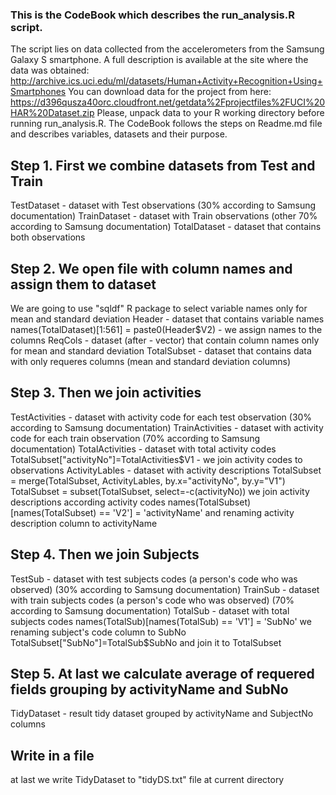 ### This is the CodeBook which describes the run_analysis.R script.

The script lies on data collected from the accelerometers from the Samsung Galaxy S smartphone. 
A full description is available at the site where the data was obtained: http://archive.ics.uci.edu/ml/datasets/Human+Activity+Recognition+Using+Smartphones 
You can download data for the project from here: https://d396qusza40orc.cloudfront.net/getdata%2Fprojectfiles%2FUCI%20HAR%20Dataset.zip 
Please, unpack data to your R working directory before running run_analysis.R. 
The CodeBook follows the steps on Readme.md file and describes variables, datasets and their purpose. 

## Step 1. First we combine datasets from Test and Train
TestDataset - dataset with Test observations (30% according to Samsung documentation)
TrainDataset - dataset with Train observations (other 70% according to Samsung documentation)
TotalDataset - dataset that contains both observations

## Step 2. We open file with column names and assign them to dataset
We are going to use "sqldf" R package to select variable names only for mean and standard deviation 
Header - dataset that contains variable names
	names(TotalDataset)[1:561] = paste0(Header$V2) - we assign names to the columns
ReqCols - dataset (after - vector) that contain column names only for mean and standard deviation
TotalSubset - dataset that contains data with only requeres columns (mean and standard deviation columns)

## Step 3. Then we join activities
TestActivities - dataset with activity code for each test observation (30% according to Samsung documentation)
TrainActivities - dataset with activity code for each train observation (70% according to Samsung documentation)
TotalActivities - dataset with total activity codes
TotalSubset["activityNo"]=TotalActivities$V1 - we join activity codes to observations
ActivityLables - dataset with activity descriptions
	TotalSubset = merge(TotalSubset, ActivityLables, by.x="activityNo", by.y="V1")
	TotalSubset = subset(TotalSubset, select=-c(activityNo))
we join activity descriptions according activity codes
	names(TotalSubset)[names(TotalSubset) == 'V2'] = 'activityName'
and renaming activity description column to activityName

## Step 4. Then we join Subjects
TestSub - dataset with test subjects codes (a person's code who was observed) (30% according to Samsung documentation) 
TrainSub - dataset with train subjects codes (a person's code who was observed) (70% according to Samsung documentation) 
TotalSub - dataset with total subjects codes
	names(TotalSub)[names(TotalSub) == 'V1'] = 'SubNo'
we renaming subject's code column to SubNo
	TotalSubset["SubNo"]=TotalSub$SubNo
and join it to TotalSubset

## Step 5. At last we calculate average of requered fields grouping by activityName and SubNo
TidyDataset - result tidy dataset grouped by activityName and SubjectNo columns

## Write in a file
at last we write TidyDataset to "tidyDS.txt" file at current directory
